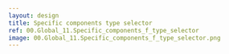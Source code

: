 ```yaml
---
layout: design
title: Specific components type selector
ref: 00.Global_11.Specific_components_f_type_selector
image: 00.Global_11.Specific_components_f_type_selector.png
---
```


